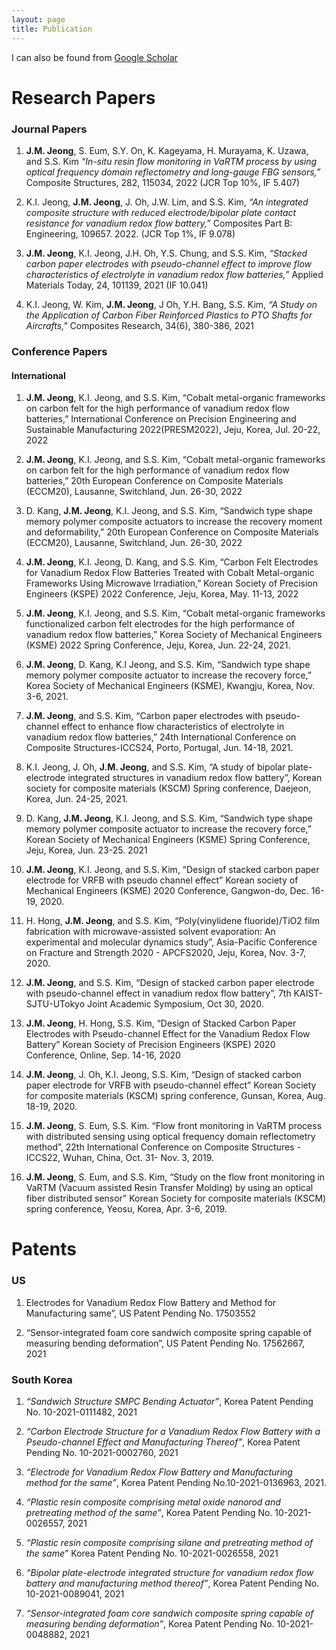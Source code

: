```yaml
---
layout: page
title: Publication
---
```



I can also be found from [Google Scholar](https://scholar.google.com/citations?user=X4LqpWUAAAAJ&hl=ko)


# Research Papers

### Journal Papers

1.	**J.M. Jeong**, S. Eum, S.Y. On, K. Kageyama, H. Murayama, K. Uzawa, and S.S. Kim _“In-situ resin flow monitoring in VaRTM process by using optical frequency domain reflectometry and long-gauge FBG sensors,”_ Composite Structures, 282, 115034, 2022 (JCR Top 10%, IF 5.407) 

2.	K.I. Jeong, **J.M. Jeong**, J. Oh, J.W. Lim, and S.S. Kim, _“An integrated composite structure with reduced electrode/bipolar plate contact resistance for vanadium redox flow battery,”_ Composites Part B: Engineering, 109657. 2022. (JCR Top 1%, IF 9.078)

3.	**J.M. Jeong**, K.I. Jeong, J.H. Oh, Y.S. Chung, and S.S. Kim, _“Stacked carbon paper electrodes with pseudo-channel effect to improve flow characteristics of electrolyte in vanadium redox flow batteries,”_ Applied Materials Today, 24, 101139, 2021 (IF 10.041)

4.	K.I. Jeong, W. Kim, **J.M. Jeong**, J Oh, Y.H. Bang, S.S. Kim, _“A Study on the Application of Carbon Fiber Reinforced Plastics to PTO Shafts for Aircrafts,"_ Composites Research, 34(6), 380-386, 2021


### Conference Papers

#### International

1.	**J.M. Jeong**, K.I. Jeong, and S.S. Kim, “Cobalt metal-organic frameworks on carbon felt for the high performance of vanadium redox flow batteries,” International Conference on Precision Engineering and Sustainable Manufacturing 2022(PRESM2022), Jeju, Korea, Jul. 20-22, 2022

2.	**J.M. Jeong**, K.I. Jeong, and S.S. Kim, “Cobalt metal-organic frameworks on carbon felt for the high performance of vanadium redox flow batteries,” 20th European Conference on Composite Materials (ECCM20), Lausanne, Switchland, Jun. 26-30, 2022

3.	D. Kang, **J.M. Jeong**, K.I. Jeong, and S.S. Kim, “Sandwich type shape memory polymer composite actuators to increase the recovery moment and deformability,” 20th European Conference on Composite Materials (ECCM20), Lausanne, Switchland, Jun. 26-30, 2022

4.	**J.M. Jeong**, K.I. Jeong, D. Kang, and S.S. Kim, “Carbon Felt Electrodes for Vanadium Redox Flow Batteries Treated with Cobalt Metal-organic Frameworks Using Microwave Irradiation,” Korean Society of Precision Engineers (KSPE) 2022 Conference, Jeju, Korea, May. 11-13, 2022

5.	**J.M. Jeong**, K.I. Jeong, and S.S. Kim, “Cobalt metal-organic frameworks functionalized carbon felt electrodes for the high performance of vanadium redox flow batteries,” Korea Society of Mechanical Engineers (KSME) 2022 Spring Conference, Jeju, Korea, Jun. 22-24, 2021.

6.	**J.M. Jeong**, D. Kang, K.l Jeong, and S.S. Kim, “Sandwich type shape memory polymer composite actuator to increase the recovery force,” Korea Society of Mechanical Engineers (KSME), Kwangju, Korea, Nov. 3-6, 2021.

7.	**J.M. Jeong**, and S.S. Kim, “Carbon paper electrodes with pseudo-channel effect to enhance flow characteristics of electrolyte in vanadium redox flow batteries,” 24th International Conference on Composite Structures-ICCS24, Porto, Portugal, Jun. 14-18, 2021.

8.	K.I. Jeong, J. Oh, **J.M. Jeong**, and S.S. Kim, “A study of bipolar plate-electrode integrated structures in vanadium redox flow battery”, Korean society for composite materials (KSCM) Spring conference, Daejeon, Korea, Jun. 24-25, 2021.

9.	D. Kang, **J.M. Jeong**, K.I. Jeong, and S.S. Kim, “Sandwich type shape memory polymer composite actuator to increase the recovery force,” Korean Society of Mechanical Engineers (KSME) Spring Conference, Jeju, Korea, Jun. 23-25. 2021

10.	**J.M. Jeong**, K.I. Jeong, and S.S. Kim, “Design of stacked carbon paper electrode for VRFB with pseudo channel effect” Korean society of Mechanical Engineers (KSME) 2020 Conference, Gangwon-do, Dec. 16-19, 2020.

11.	H. Hong, **J.M. Jeong**, and S.S. Kim, “Poly(vinylidene fluoride)/TiO2 film fabrication with microwave-assisted solvent evaporation: An experimental and molecular dynamics study”, Asia-Pacific Conference on Fracture and Strength 2020 - APCFS2020, Jeju, Korea, Nov. 3-7, 2020.

12.	**J.M. Jeong**, and S.S. Kim, “Design of stacked carbon paper electrode with pseudo-channel effect in vanadium redox flow battery”, 7th KAIST-SJTU-UTokyo Joint Academic Symposium, Oct 30, 2020.

13.	**J.M. Jeong**, H. Hong, S.S. Kim, “Design of Stacked Carbon Paper Electrodes with Pseudo-channel Effect for the Vanadium Redox Flow Battery” Korean Society of Precision Engineers (KSPE) 2020 Conference, Online, Sep. 14-16, 2020

14.	**J.M. Jeong**, J. Oh, K.I. Jeong, S.S. Kim, “Design of stacked carbon paper electrode for VRFB with pseudo-channel effect” Korean Society for composite materials (KSCM) spring conference, Gunsan, Korea, Aug. 18-19, 2020.

15.	**J.M. Jeong**, S. Eum, S.S. Kim. “Flow front monitoring in VaRTM process with distributed sensing using optical frequency domain reflectometry method”, 22th International Conference on Composite Structures - ICCS22, Wuhan, China, Oct. 31- Nov. 3, 2019.

16.	**J.M. Jeong**, S. Eum, and S.S. Kim, “Study on the flow front monitoring in VaRTM (Vacuum assisted Resin Transfer Molding) by using an optical fiber distributed sensor” Korean Society for composite materials (KSCM) spring conference, Yeosu, Korea, Apr. 3-6, 2019.


# Patents
### US
1. Electrodes for Vanadium Redox Flow Battery and Method for Manufacturing same”, US Patent Pending No. 17503552

2. “Sensor-integrated foam core sandwich composite spring capable of measuring bending deformation”, US Patent Pending No. 17562667, 2021

### South Korea
1. _“Sandwich Structure SMPC Bending Actuator”_, Korea Patent Pending No. 10-2021-0111482, 2021

2. _“Carbon Electrode Structure for a Vanadium Redox Flow Battery with a Pseudo-channel Effect and Manufacturing Thereof”_, Korea Patent Pending No. 10-2021-0002760, 2021

3. _“Electrode for Vanadium Redox Flow Battery and Manufacturing method for the same”_, Korea Patent Pending No.10-2021-0136963, 2021.

4. _“Plastic resin composite comprising metal oxide nanorod and pretreating method of the same”_, Korea Patent Pending No. 10-2021-0026557, 2021

5. _“Plastic resin composite comprising silane and pretreating method of the same”_ Korea Patent Pending No. 10-2021-0026558, 2021

6. _“Bipolar plate-electrode integrated structure for vanadium redox flow battery and manufacturing method thereof”_, Korea Patent Pending No. 10-2021-0089041, 2021

7. _“Sensor-integrated foam core sandwich composite spring capable of measuring bending deformation”_, Korea Patent Pending No. 10-2021-0048882, 2021

